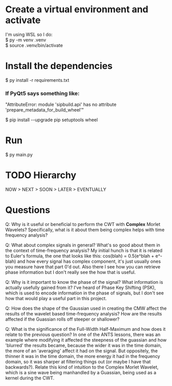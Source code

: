 # Create a virtual environment and activate 
I'm using WSL so I do:  
$ py -m venv .venv  
$ source .venv/bin/activate  

# Install the dependencies
$ py install -r requirements.txt

### If PyQt5 says something like:  
"AttributeError: module 'sipbuild.api' has no attribute 
'prepare_metadata_for_build_wheel'" 

$ pip install --upgrade pip setuptools wheel

# Run 
$ py main.py

# TODO Hierarchy
NOW > NEXT > SOON > LATER > EVENTUALLY

# Questions
Q: Why is it useful or beneficial to perform the CWT with **Complex** Morlet 
Wavelets? Specifically, what is it about them being complex helps with time
frequency analysis?

Q: What about complex signals in general? What's so good about them in the 
context of time-frequency analysis? My initial hunch is that it is related to 
Euler's formula, the one that looks like this: cos(blah) = 0.5(e^blah + e^-blah)
and how every signal has complex component, it's just usually ones you measure
have that part 0'd out. Also there I see how you can retrieve phase information
but I don't really see the how that is useful.

Q: Why is it important to know the phase of the signal? What information is
actually usefully gained from it? I've heard of Phase Key Shifting (PSK), which
is used to encode information in the phase of signals, but I don't see how that
would play a useful part in this project.

Q: How does the shape of the Gaussian used in creating the CMW affect the 
results of the wavelet based time-frequency analysis? How are the results 
affected if the Guassian rolls off steeper or shallower? 

Q: What is the significance of the Full-Width Half-Maximum and how does it 
relate to the previous question? In one of the ANTS lessons, there was an 
example where modifying it affected the steepness of the guassian and how 
'blurred' the results became, because the wider it was in the time domain, the 
more of an 'averaging' affect it had on the signal. But oppositely, the thinner 
it was in the time domain, the more energy it had in the frequency domain, so 
it was sharper at filtering things out (or maybe I have that backwards?). 
Relate this kind of intuition to the Complex Morlet Wavelet, which is a sine 
wave being manhandled by a Guassian, being used as a kernel during the CWT.
